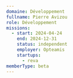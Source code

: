 ```yaml
---
domaine: Développement
fullname: Pierre Avizou
role: Développement
missions:
  - start: 2024-04-24
    end: 2024-12-31
    status: independent
    employer: Opteamis
    startups:
      - reva
memberType: beta
---
```

